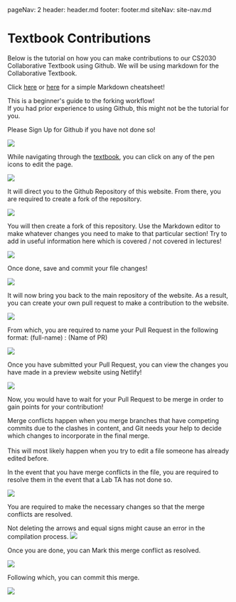 <frontmatter>
  pageNav: 2
  header: header.md
  footer: footer.md
  siteNav: site-nav.md
</frontmatter>

<br> 

# Textbook Contributions

Below is the tutorial on how you can make contributions to our CS2030 Collaborative Textbook using Github.
We will be using markdown for the Collaborative Textbook. 

Click [here](https://github.com/adam-p/markdown-here/wiki/Markdown-Cheatsheet) or 
[here](https://guides.github.com/pdfs/markdown-cheatsheet-online.pdf) for a simple Markdown cheatsheet!

<box type="warning">
    This is a beginner's guide to the forking workflow! <br> 
    If you had prior experience to using Github, this might not be the tutorial for you. <i class="fas fa-frown"></i>
</box>

<panel header="## Step 0: Signing Up for Github" no-close>

Please Sign Up for Github if you have not done so!

<img src = "images/SignUps.png" />

</panel>

<panel header="## Step 1: Finding the section to edit" no-close>

While navigating through the [textbook](https://nus-cs-2030.github.io/ay1920-s2/contents/textbook/textbook.html), 
you can click on any of the pen icons to edit the page. 

<img src = "images/Click.png" />

</panel>

<panel header="## Step 2: Forking the Repository" no-close>

It will direct you to the Github Repository of this website. From there, you are required to create a fork of the 
repository. 

<img src = "images/GithubFork.png" />

</panel>

<panel header="## Step 3: Editing using the Markdown editor" no-close>

You will then create a fork of this repository. Use the Markdown editor to make whatever changes you need to make 
to that particular section! Try to add in useful information here which is covered / not covered in lectures!

<img src = "images/MarkdownEditor.png" />

</panel>

<panel header="## Step 4: Save your file changes" no-close>

Once done, save and commit your file changes!

<img src = "images/ProposedFileChange.png" />

</panel>

<panel header="## Step 5: Create your Pull Request" no-close>

It will now bring you back to the main repository of the website. As a result, you can create
your own pull request to make a contribution to the website. 

<img src = "images/PRStepOne.png" />

From which, you are required to name your Pull Request in the following format:  (full-name) : (Name of PR)

<img src = "images/PRStepTwo.png" />

</panel>

<panel header="## Step 6: View your website changes" no-close>

Once you have submitted your Pull Request, you can view the changes you have made in a preview website using Netlify!  

<img src = "images/WebsiteOne.png" />

Now, you would have to wait for your Pull Request to be merge in order to gain points for your contribution! 
</panel>

<panel header="## Step 7: Fixing Merge Conflicts" no-close>

<box type="info">
    Merge conflicts happen when you merge branches that have competing commits due to the clashes in content, 
    and Git needs your help to decide which changes to incorporate in the final merge. <br><br>
    This will most likely happen when you try to edit a file someone has already edited before. 
</box>

In the event that you have merge conflicts in the file, you are required to resolve them in the event that a Lab TA 
has not done so. 

<img src = "images/MergeConflictOne.png" />

You are required to make the necessary changes so that the merge conflicts are resolved. <br> 

<box type="warning">
    Not deleting the arrows and equal signs might cause an error in the compilation process. 
</box>

<img src = "images/MergeConflictTwo.png" />

Once you are done, you can Mark this merge conflict as resolved. 

<img src = "images/MergeConflictThree.png" />

Following which, you can commit this merge.

<img src = "images/MergeConflictFour.png" />

</panel>
